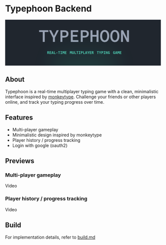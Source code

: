 # Typephoon Backend
![homepage](./doc/pics/homepage.png)

## About
Typephoon is a real-time multiplayer typing game with a clean, 
minimalistic interface inspired by [monkeytype](https://monkeytype.com/). 
Challenge your friends or other players online, and track your typing progress over time.

## Features
- Multi-player gameplay
- Minimalistic design inspired by monkeytype
- Player history / progress tracking
- Login with google (oauth2)

## Previews
### Multi-player gameplay
Video

### Player history / progress tracking
Video

## Build
For implementation details, refer to [build.md](./doc/build.md)
